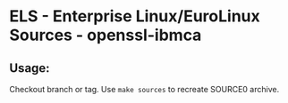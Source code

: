 # ELS - Enterprise Linux/EuroLinux Sources - openssl-ibmca
 
## Usage:
  Checkout branch or tag. Use `make sources` to recreate  SOURCE0 archive.

